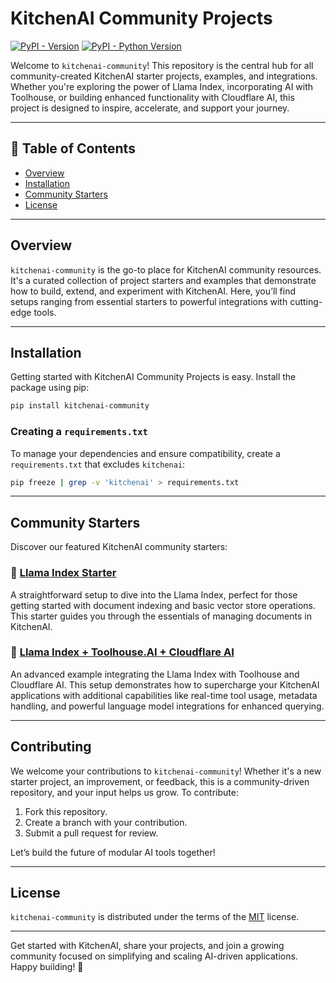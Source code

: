 # KitchenAI Community Projects

[![PyPI - Version](https://img.shields.io/pypi/v/kitchenai-community.svg)](https://pypi.org/project/kitchenai-community)
[![PyPI - Python Version](https://img.shields.io/pypi/pyversions/kitchenai-community.svg)](https://pypi.org/project/kitchenai-community)

Welcome to `kitchenai-community`! This repository is the central hub for all community-created KitchenAI starter projects, examples, and integrations. Whether you're exploring the power of Llama Index, incorporating AI with Toolhouse, or building enhanced functionality with Cloudflare AI, this project is designed to inspire, accelerate, and support your journey.

---

## 🌟 Table of Contents

- [Overview](#overview)
- [Installation](#installation)
- [Community Starters](#community-starters)
- [License](#license)

---

## Overview

`kitchenai-community` is the go-to place for KitchenAI community resources. It's a curated collection of project starters and examples that demonstrate how to build, extend, and experiment with KitchenAI. Here, you’ll find setups ranging from essential starters to powerful integrations with cutting-edge tools.

---

## Installation

Getting started with KitchenAI Community Projects is easy. Install the package using pip:

```bash
pip install kitchenai-community
```

### Creating a `requirements.txt`

To manage your dependencies and ensure compatibility, create a `requirements.txt` that excludes `kitchenai`:

```bash
pip freeze | grep -v 'kitchenai' > requirements.txt
```

---

## Community Starters

Discover our featured KitchenAI community starters:

### 📘 [Llama Index Starter](./src/kitchenai_community/llama_index_starter/README.md)
A straightforward setup to dive into the Llama Index, perfect for those getting started with document indexing and basic vector store operations. This starter guides you through the essentials of managing documents in KitchenAI.

### 🚀 [Llama Index + Toolhouse.AI + Cloudflare AI](./src/kitchenai_community/llama_index_toolhouse_cloudflare/README.md)
An advanced example integrating the Llama Index with Toolhouse and Cloudflare AI. This setup demonstrates how to supercharge your KitchenAI applications with additional capabilities like real-time tool usage, metadata handling, and powerful language model integrations for enhanced querying.

---

## Contributing

We welcome your contributions to `kitchenai-community`! Whether it's a new starter project, an improvement, or feedback, this is a community-driven repository, and your input helps us grow. To contribute:
1. Fork this repository.
2. Create a branch with your contribution.
3. Submit a pull request for review.

Let’s build the future of modular AI tools together!

---

## License

`kitchenai-community` is distributed under the terms of the [MIT](https://spdx.org/licenses/MIT.html) license.

---

Get started with KitchenAI, share your projects, and join a growing community focused on simplifying and scaling AI-driven applications. Happy building! 🎉